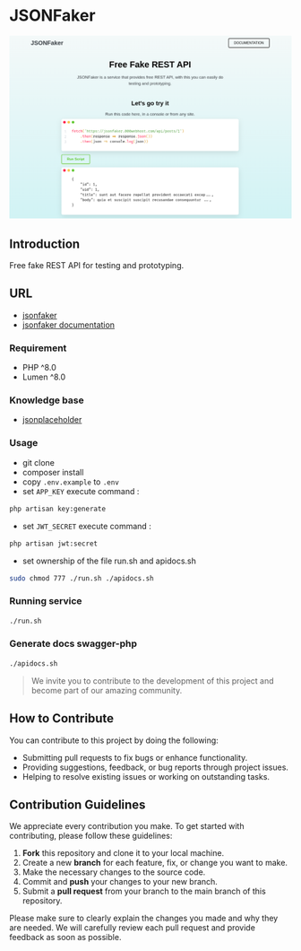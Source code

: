 # JSONFaker

<p align="center">
    <img src="public/assets/img/restapi.png" alt="JSONFaker restapi">
</p>

## Introduction
Free fake REST API for testing and prototyping.
## URL
- [jsonfaker](https://jsonfaker.000webhost.com/)
- [jsonfaker documentation](https://jsonfaker.000webhost.com/apidocs/)

### Requirement
- PHP ^8.0
- Lumen ^8.0

### Knowledge base 
- [jsonplaceholder](https://jsonplaceholder.typicode.com/)

### Usage 
- git clone
- composer install
- copy ``.env.example`` to ``.env``
- set ``APP_KEY`` execute command :
```bash
php artisan key:generate
```
- set ``JWT_SECRET`` execute command :
```bash
php artisan jwt:secret
```
- set ownership of the file run.sh and apidocs.sh
```bash
sudo chmod 777 ./run.sh ./apidocs.sh
```

### Running service
```bash      
./run.sh
```

### Generate docs swagger-php
```bash
./apidocs.sh
```

> We invite you to contribute to the development of this project and become part of our amazing community.

## How to Contribute

You can contribute to this project by doing the following:

- Submitting pull requests to fix bugs or enhance functionality.
- Providing suggestions, feedback, or bug reports through project issues.
- Helping to resolve existing issues or working on outstanding tasks.

## Contribution Guidelines

We appreciate every contribution you make. To get started with contributing, please follow these guidelines:

1. **Fork** this repository and clone it to your local machine.
2. Create a new **branch** for each feature, fix, or change you want to make.
3. Make the necessary changes to the source code.
4. Commit and **push** your changes to your new branch.
5. Submit a **pull request** from your branch to the main branch of this repository.

Please make sure to clearly explain the changes you made and why they are needed. We will carefully review each pull request and provide feedback as soon as possible.
